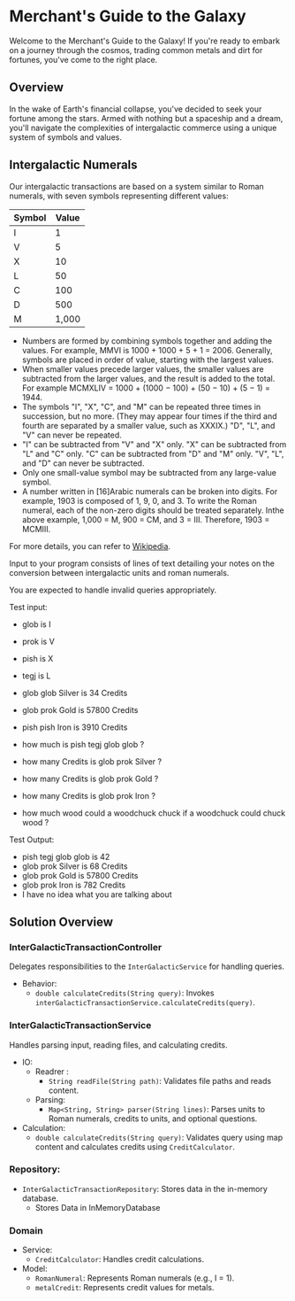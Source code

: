#  Merchant's Guide to the Galaxy

Welcome to the Merchant's Guide to the Galaxy! If you're ready to embark on a journey through the cosmos, trading common metals and dirt for fortunes, you've come to the right place.

## Overview

In the wake of Earth's financial collapse, you've decided to seek your fortune among the stars. Armed with nothing but a spaceship and a dream, you'll navigate the complexities of intergalactic commerce using a unique system of symbols and values.

## Intergalactic Numerals

Our intergalactic transactions are based on a system similar to Roman numerals, with seven symbols representing different values:

| Symbol | Value |
| ------ | ----- |
| I      | 1     |
| V      | 5     |
| X      | 10    |
| L      | 50    |
| C      | 100   |
| D      | 500   |
| M      | 1,000 |

- Numbers are formed by combining symbols together and adding the values. For example, MMVI is 1000 + 1000 + 5 + 1 = 2006. Generally, symbols are placed in order of value, starting with the largest values. 
- When smaller values precede larger values, the smaller values are subtracted from the larger values, and the result is added to the total. For example MCMXLIV = 1000 + (1000 − 100) + (50 − 10) + (5 − 1) = 1944.
- The symbols "I", "X", "C", and "M" can be repeated three times in succession, but no more. (They may appear four times if the third and fourth are separated by a smaller value, such as XXXIX.) "D", "L", and "V" can never be repeated.
- "I" can be subtracted from "V" and "X" only. "X" can be subtracted from "L" and "C" only. "C" can be subtracted from "D" and "M" only. "V", "L", and "D" can never be subtracted.
- Only one small-value symbol may be subtracted from any large-value symbol.
- A number written in [16]Arabic numerals can be broken into digits. For example, 1903 is composed of 1, 9, 0, and 3. To write the Roman numeral, each of the non-zero digits should be treated separately. Inthe above example, 1,000 = M, 900 = CM, and 3 = III. Therefore, 1903 = MCMIII.

For more details, you can refer to [Wikipedia](http://en.wikipedia.org/wiki/Roman_numerals).

Input to your program consists of lines of text detailing your notes on the conversion between intergalactic units and roman numerals.
 
You are expected to handle invalid queries appropriately.
 
Test input:
- glob is I
- prok is V
- pish is X
- tegj is L

- glob glob Silver is 34 Credits
- glob prok Gold is 57800 Credits
- pish pish Iron is 3910 Credits
- how much is pish tegj glob glob ?
- how many Credits is glob prok Silver ?
- how many Credits is glob prok Gold ?
- how many Credits is glob prok Iron ?
- how much wood could a woodchuck chuck if a woodchuck could chuck wood ?
 
Test Output:
- pish tegj glob glob is 42
- glob prok Silver is 68 Credits
- glob prok Gold is 57800 Credits
- glob prok Iron is 782 Credits
- I have no idea what you are talking about


## Solution Overview

### InterGalacticTransactionController

Delegates responsibilities to the `InterGalacticService` for handling queries.

- Behavior:
  - `double calculateCredits(String query)`: Invokes `interGalacticTransactionService.calculateCredits(query)`.

### InterGalacticTransactionService

Handles parsing input, reading files, and calculating credits.
- IO:
  - Readrer : 
    - `String readFile(String path)`: Validates file paths and reads content.
  - Parsing:
    - `Map<String, String> parser(String lines)`: Parses units to Roman numerals, credits to units, and optional questions.
- Calculation:
  - `double calculateCredits(String query)`: Validates query using map content and calculates credits using `CreditCalculator`.
### Repository:
  - `InterGalacticTransactionRepository`: Stores data in the in-memory database.
    - Stores Data in InMemoryDatabase
### Domain

- Service:
  - `CreditCalculator`: Handles credit calculations.
- Model:
  - `RomanNumeral`: Represents Roman numerals (e.g., I = 1).
  - `metalCredit`: Represents credit values for metals.
